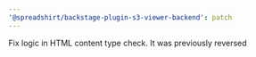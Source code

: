 ```yaml
---
'@spreadshirt/backstage-plugin-s3-viewer-backend': patch
---
```


Fix logic in HTML content type check. It was previously reversed

